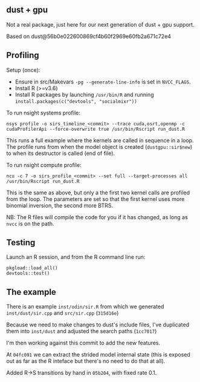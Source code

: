 ## dust + gpu

Not a real package, just here for our next generation of dust + gpu support.

Based on dust@56b0e022600869cf4b60f2969e60fb2a671c72e4
## Profiling

Setup (once):

- Ensure in src/Makevars `-pg --generate-line-info` is set in
  `NVCC_FLAGS`.
- Install R (>=v3.6)
- Install R packages by launching `/usr/bin/R` and running
  `install.packages(c("devtools", "socialmixr"))`

To run nsight systems profile:
```
nsys profile -o sirs_timeline_<commit> --trace cuda,osrt,openmp -c cudaProfilerApi --force-overwrite true /usr/bin/Rscript run_dust.R
```
This runs a full example where the kernels are called in sequence in
a loop. The profile runs from when the model object is created (`dustgpu::sir$new`)
to when its destructor is called (end of file).

To run nsight compute profile:
```
ncu -c 7 -o sirs_profile_<commit> --set full --target-processes all /usr/bin/Rscript run_dust.R
```
This is the same as above, but only a the first two kernel calls are profiled from
the loop. The parameters are set so that the first kernel uses more binomial inversion, the second more BTRS.

NB: The R files will compile the code for you if it has changed, as long as `nvcc` is on the path.

## Testing

Launch an R session, and from the R command line run:
```
pkgload::load_all()
devtools::test()
```

## The example

There is an example `inst/odin/sir.R` from which we generated `inst/dust/sir.cpp` and `src/sir.cpp` (`315d16e`)

Because we need to make changes to dust's include files, I've duplicated them into `inst/dust` and adjusted the search paths (`1cc7017`)

I'm then working against this commit to add the new features.

At `04fc091` we can extract the strided model internal state (this is exposed out as far as the R inteface but there's no need to do that at all).

Added R->S transitions by hand in `05b204`, with fixed rate 0.1.
